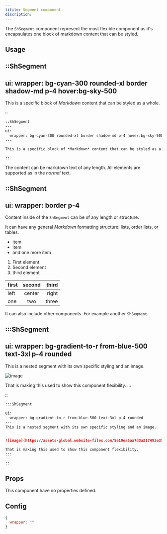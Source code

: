 ```yaml
---
titile: Segment component
discription: 
---
```


The `ShSegment` component represent the most flexible component as it's 
encapsulates one block of markdown content that can be styled.

## Usage

::ShSegment
---
ui:
  wrapper: bg-cyan-300 rounded-xl border shadow-md p-4 hover:bg-sky-500
---
This is a specific block of *Markdown* content that can be styled as a whole.

::

```md
::ShSegment
---
ui:
  wrapper: bg-cyan-300 rounded-xl border shadow-md p-4 hover:bg-sky-500
---

This is a specific block of *Markdown* content that can be styled as a whole.

::
```

The content can be markdown text of any length. All elements are supported as in
the *normal* text.

::ShSegment
---
ui:
  wrapper: border p-4
---

Content inside of the `ShSegment` can be of any length or structure.

It can have any general *Markdown* formatting structure: lists, order lists, or 
tables.

* item
* item
* and one more item

1. First element 
1. Second element
1. third element

| first | second | third |
| ----- | :------: | -----: |
| left   | center    | right |
| one   | two    | three |

It can also include other components. For example another `ShSegment`.

:::ShSegment
---
ui:
  wrapper: bg-gradient-to-r from-blue-500 text-3xl p-4 rounded
---
This is a nested segment with its own specific styling and an image.


![image](https://assets-global.website-files.com/5e19ea5aa7d3a217492e372b/624de949df5a11680ab170b9_Axios%20logo%20-%20RGB%20-%20minimum%20space.png)

That is making this used to show this component flexibility.
:::

::

```md
:::ShSegment
---
ui:
  wrapper: bg-gradient-to-r from-blue-500 text-3xl p-4 rounded
---
This is a nested segment with its own specific styling and an image.


![image](https://assets-global.website-files.com/5e19ea5aa7d3a217492e372b/624de949df5a11680ab170b9_Axios%20logo%20-%20RGB%20-%20minimum%20space.png)

That is making this used to show this component flexibility.
:::

::
```

## Props

This component have no properties defined.
## Config

```javascript
{
  wrapper: ""
}
```
